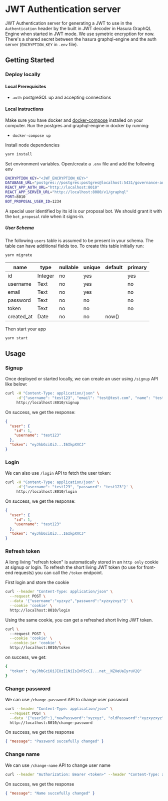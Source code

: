 # JWT Authentication server

JWT Authentication server for generating a JWT to use in the `Authentication` header by the built in JWT decoder in Hasura GraphQL Engine when started in JWT mode. We use symetric encryption for now. There's a shared secret between the hasura graphql-engine and the auth server (`ENCRYPTION_KEY` in `.env` file).

## Getting Started

### Deploy locally

#### Local Prerequisites

- `auth` postgreSQL up and accepting connections


#### Local instructions

Make sure you have docker and [docker-compose](https://docs.docker.com/compose/) installed on your computer.
Run the postgres and graphql-engine in docker by running:
- `docker-compose up`

Install node dependencies

```bash
yarn install
```

Set environment variables. Open/create a `.env` file and add the following env

```bash
ENCRYPTION_KEY="<JWT_ENCRYPTION_KEY>"
DATABASE_URL="postgres://postgres:postgres@localhost:5431/governance-auth"
REACT_APP_AUTH_URL="http://localhost:8010"
REACT_APP_SERVER_URL="http://localhost:8080/v1/graphql"
PORT=8010
BOT_PROPOSAL_USER_ID=1234
```

A special user identified by its id is our proposal bot. We should grant it with the `bot_proposal` role when it signs-in.

##### User Schema

The following `users` table is assumed to be present in your schema. The table can have additional fields too. To create this table initially run:
```bash
yarn migrate
```

| name       | type    | nullable | unique | default | primary |
| ---------- | ------- | -------- | ------ | ------- | ------- |
| id         | Integer | no       | yes    |         | yes     |
| username   | Text    | no       | yes    |         | no      |
| email      | Text    | no       | yes    |         | no      |
| password   | Text    | no       | no     |         | no      |
| token      | Text    | no       | no     |         | no      |
| created_at | Date    | no       | no     | now()   |         |

Then start your app

```bash
yarn start
```

## Usage

### Signup

Once deployed or started locally, we can create an user using `/signup` API like below:

```bash
curl -H "Content-Type: application/json" \
     -d'{"username": "test123", "email": "test@test.com", "name": "test1 test2", "password": "test123", "confirmPassword": "test123"}' \
     http://localhost:8010/signup
```

On success, we get the response:

```json
{
  "user": {
    "id": 1,
    "username": "test123"
  },
  "token": "eyJhbGciOiJ...I6IkpXVCJ"
}
```

### Login
We can also use `/login` API to fetch the user token:

```bash
curl -H "Content-Type: application/json" \
     -d'{"username": "test123", "password": "test123"}' \
     http://localhost:8010/login
```

On success, we get the response:

```json
{
  "user": {
    "id": 1,
    "username": "test123"
  },
  "token": "eyJhbGciOiJ...I6IkpXVCJ"
}
```
### Refresh token
A long living "refresh token" is automatically stored in an `http only` cookie at signup or login. To refresh the short living JWT token (to use for front-end requests) you can call the `/token` endpoint.

First login and store the cookie 
```bash
curl --header "Content-Type: application/json" \
  --request POST \
  --data '{"username":"xyzxyz","password":"xyzxyzxyz"}' \
  --cookie 'cookie' \
  http://localhost:8010/login
```

Using the same cookie, you can get a refreshed short living JWT token.
```bash
curl \                                          
  --request POST \
  --cookie 'cookie' \
  --cookie-jar 'cookie' \
  http://localhost:8010/token
```
on success, we get:

```bash
{
  "token": "eyJhbGciOiJIUzI1NiIsInR5cCI...net__NZHeUaIyruV2Q"
}
```

### Change password
We can use `/change-password` API to change user password

```bash
curl --header "Content-Type: application/json" \
  --request POST \
  --data '{"userId":1,"newPassword":"xyzxyz", "oldPassword":"xyzxyzxyz"}' \
  http://localhost:8010/change-password
```

On success, we get the response

```json
{ "message": "Password succefully changed" }
```

### Change name
We can use `/change-name` API to change user name

```bash
curl --header "Authorization: Bearer <token>" --header "Content-Type: application/json" --request POST --data '{"newName":"herewegoa"}' http://localhost:8010/change-name
```

On success, we get the response

```json
{ "message": "Name succefully changed" }
```

